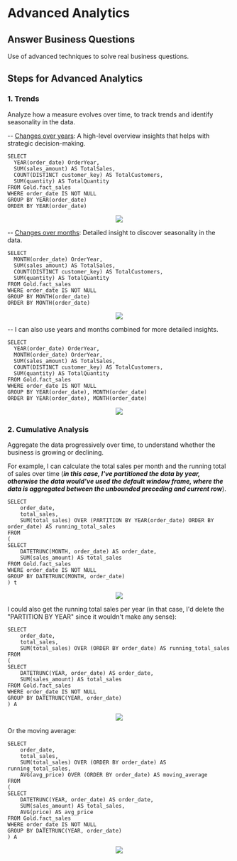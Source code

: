 # Advanced Analytics

## Answer Business Questions

Use of advanced techniques to solve real business questions.

## Steps for Advanced Analytics

### 1. Trends

Analyze how a measure evolves over time, to track trends and identify seasonality in the data.

-- <ins>Changes over years</ins>: A high-level overview insights that helps with strategic decision-making.

    SELECT
  	  YEAR(order_date) OrderYear,
  	  SUM(sales_amount) AS TotalSales,
  	  COUNT(DISTINCT customer_key) AS TotalCustomers,
  	  SUM(quantity) AS TotalQuantity
    FROM Gold.fact_sales
    WHERE order_date IS NOT NULL
    GROUP BY YEAR(order_date)
    ORDER BY YEAR(order_date)

<p align="center">
<img src="https://github.com/user-attachments/assets/e3a0673a-6300-4793-98ea-8c79584ba78d" />
</p>

-- <ins>Changes over months</ins>: Detailed insight to discover seasonality in the data.

    SELECT
      MONTH(order_date) OrderYear,
      SUM(sales_amount) AS TotalSales,
      COUNT(DISTINCT customer_key) AS TotalCustomers,
      SUM(quantity) AS TotalQuantity
    FROM Gold.fact_sales
    WHERE order_date IS NOT NULL
    GROUP BY MONTH(order_date)
    ORDER BY MONTH(order_date)

<p align="center">
<img src="https://github.com/user-attachments/assets/364f65d8-b4ba-4ee3-9d44-c2058032865e" />
</p>

-- I can also use years and months combined for more detailed insights.

    SELECT
      YEAR(order_date) OrderYear,
      MONTH(order_date) OrderYear,
      SUM(sales_amount) AS TotalSales,
      COUNT(DISTINCT customer_key) AS TotalCustomers,
      SUM(quantity) AS TotalQuantity
    FROM Gold.fact_sales
    WHERE order_date IS NOT NULL
    GROUP BY YEAR(order_date), MONTH(order_date)
    ORDER BY YEAR(order_date), MONTH(order_date)

<p align="center">
<img src="https://github.com/user-attachments/assets/17ff1e22-4206-489b-85b6-44695db24738" />
</p>


### 2. Cumulative Analysis

Aggregate the data progressively over time, to understand whether the business is growing or declining.

For example, I can calculate the total sales per month and the running total of sales over time (***in this case, I've partitioned the data by year,
otherwise the data would've used the default window frame, where the data is aggregated between the unbounded preceding and current row***).

    SELECT
        order_date,
        total_sales,
        SUM(total_sales) OVER (PARTITION BY YEAR(order_date) ORDER BY order_date) AS running_total_sales
    FROM
    (
    SELECT
        DATETRUNC(MONTH, order_date) AS order_date,
        SUM(sales_amount) AS total_sales
    FROM Gold.fact_sales
    WHERE order_date IS NOT NULL
    GROUP BY DATETRUNC(MONTH, order_date)
    ) t

<p align="center">
<img src="https://github.com/user-attachments/assets/8a0d9368-34c7-4739-90a1-5440265310ad" />
</p>

I could also get the running total sales per year (in that case, I'd delete the "PARTITION BY YEAR" since it wouldn't make any sense):

    SELECT
        order_date,
        total_sales,
        SUM(total_sales) OVER (ORDER BY order_date) AS running_total_sales
    FROM
    (
    SELECT
        DATETRUNC(YEAR, order_date) AS order_date,
        SUM(sales_amount) AS total_sales
    FROM Gold.fact_sales
    WHERE order_date IS NOT NULL
    GROUP BY DATETRUNC(YEAR, order_date)
    ) A

<p align="center">
<img src="https://github.com/user-attachments/assets/d8626497-97ed-4e4f-b490-971c30e28b7d" />
</p>

Or the moving average:

    SELECT
        order_date,
        total_sales,
        SUM(total_sales) OVER (ORDER BY order_date) AS running_total_sales,
        AVG(avg_price) OVER (ORDER BY order_date) AS moving_average
    FROM
    (
    SELECT
        DATETRUNC(YEAR, order_date) AS order_date,
        SUM(sales_amount) AS total_sales,
        AVG(price) AS avg_price
    FROM Gold.fact_sales
    WHERE order_date IS NOT NULL
    GROUP BY DATETRUNC(YEAR, order_date)
    ) A

<p align="center">
<img src="https://github.com/user-attachments/assets/12b20162-6378-40ac-be51-8cdc55d4f3b7" />
</p>
